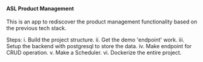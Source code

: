 #### ASL Product Management

This is an app to rediscover the product management functionality based on the previous tech stack.

Steps:
i.      Build the project structure.
ii.     Get the demo 'endpoint' work.
iii.    Setup the backend with postgresql to store the data.
iv.     Make endpoint for CRUD operation.
v.      Make a Scheduler.
vi.     Dockerize the entire project.